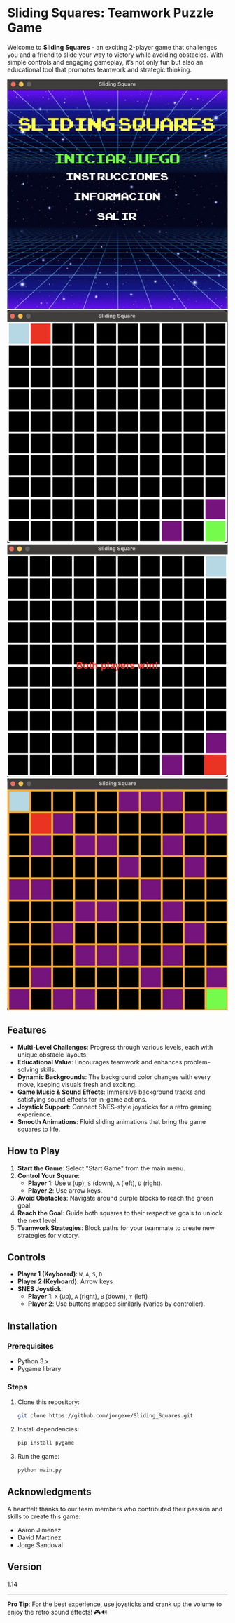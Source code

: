 # Sliding Squares: Teamwork Puzzle Game

Welcome to **Sliding Squares** - an exciting 2-player game that challenges you and a friend to slide your way to victory while avoiding obstacles. With simple controls and engaging gameplay, it’s not only fun but also an educational tool that promotes teamwork and strategic thinking.

![Menu](screenshots/menu.png)
![s1](screenshots/s1.png)
![s2](screenshots/s2.png)
![s3](screenshots/s3.png)

## Features

- **Multi-Level Challenges**: Progress through various levels, each with unique obstacle layouts.
- **Educational Value**: Encourages teamwork and enhances problem-solving skills.
- **Dynamic Backgrounds**: The background color changes with every move, keeping visuals fresh and exciting.
- **Game Music & Sound Effects**: Immersive background tracks and satisfying sound effects for in-game actions.
- **Joystick Support**: Connect SNES-style joysticks for a retro gaming experience.
- **Smooth Animations**: Fluid sliding animations that bring the game squares to life.

## How to Play

1. **Start the Game**: Select "Start Game" from the main menu.
2. **Control Your Square**:
   - **Player 1**: Use `W` (up), `S` (down), `A` (left), `D` (right).
   - **Player 2**: Use arrow keys.
3. **Avoid Obstacles**: Navigate around purple blocks to reach the green goal.
4. **Reach the Goal**: Guide both squares to their respective goals to unlock the next level.
5. **Teamwork Strategies**: Block paths for your teammate to create new strategies for victory.

## Controls

- **Player 1 (Keyboard)**: `W`, `A`, `S`, `D`
- **Player 2 (Keyboard)**: Arrow keys
- **SNES Joystick**:
  - **Player 1**: `X` (up), `A` (right), `B` (down), `Y` (left)
  - **Player 2**: Use buttons mapped similarly (varies by controller).

## Installation

### Prerequisites
- Python 3.x
- Pygame library

### Steps
1. Clone this repository:
   ```bash
   git clone https://github.com/jorgexe/Sliding_Squares.git
   ```
2. Install dependencies:
   ```bash
   pip install pygame
   ```
3. Run the game:
   ```bash
   python main.py
   ```

## Acknowledgments

A heartfelt thanks to our team members who contributed their passion and skills to create this game:

- Aaron Jimenez
- David Martinez
- Jorge Sandoval

## Version
1.14

---

**Pro Tip**: For the best experience, use joysticks and crank up the volume to enjoy the retro sound effects! 🎮🔊